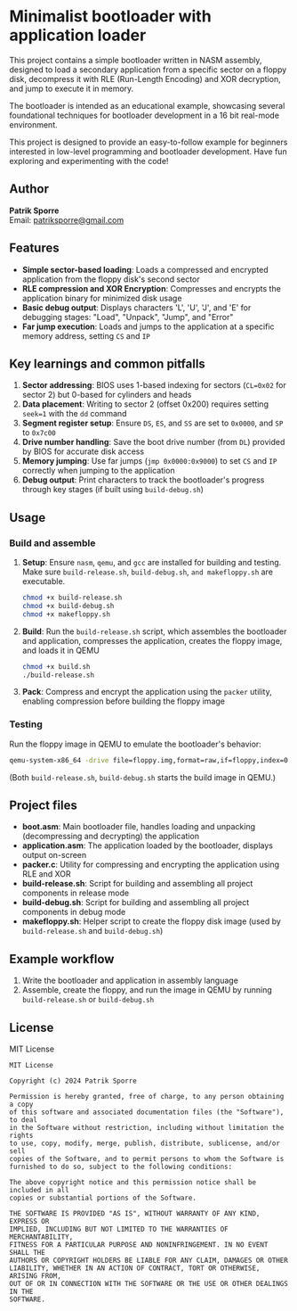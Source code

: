 
# Minimalist bootloader with application loader

This project contains a simple bootloader written in NASM assembly, designed to load a secondary application from a 
specific sector on a floppy disk, decompress it with RLE (Run-Length Encoding) and XOR decryption, and jump to execute 
it in memory.

The bootloader is intended as an educational example, showcasing several foundational techniques for 
bootloader development in a 16 bit real-mode environment.

This project is designed to provide an easy-to-follow example for beginners interested in low-level programming 
and bootloader development. Have fun exploring and experimenting with the code!

## Author

**Patrik Sporre**  
Email: [patriksporre@gmail.com](mailto:patriksporre@gmail.com)

## Features

- **Simple sector-based loading**: Loads a compressed and encrypted application from the floppy disk's second sector
- **RLE compression and XOR Encryption**: Compresses and encrypts the application binary for minimized disk usage
- **Basic debug output**: Displays characters 'L', 'U', 'J', and 'E' for debugging stages: "Load", "Unpack", "Jump", and "Error"
- **Far jump execution**: Loads and jumps to the application at a specific memory address, setting `CS` and `IP`

## Key learnings and common pitfalls

1. **Sector addressing**: BIOS uses 1-based indexing for sectors (`CL=0x02` for sector 2) but 0-based for cylinders 
   and heads
2. **Data placement**: Writing to sector 2 (offset 0x200) requires setting `seek=1` with the `dd` command
3. **Segment register setup**: Ensure `DS`, `ES`, and `SS` are set to `0x0000`, and `SP` to `0x7c00`
4. **Drive number handling**: Save the boot drive number (from `DL`) provided by BIOS for accurate disk access
5. **Memory jumping**: Use far jumps (`jmp 0x0000:0x9000`) to set `CS` and `IP` correctly when jumping to the application
6. **Debug output**: Print characters to track the bootloader's progress through key stages (if built using `build-debug.sh`)

## Usage

### Build and assemble

1. **Setup**: Ensure `nasm`, `qemu`, and `gcc` are installed for building and testing. Make sure `build-release.sh`, `build-debug.sh`, `and makefloppy.sh` are executable.

   ```bash
   chmod +x build-release.sh
   chmod +x build-debug.sh
   chmod +x makefloppy.sh
   ```

2. **Build**: Run the `build-release.sh` script, which assembles the bootloader and application, compresses the 
   application, creates the floppy image, and loads it in QEMU

   ```bash
   chmod +x build.sh
   ./build-release.sh
   ```

3. **Pack**: Compress and encrypt the application using the `packer` utility, enabling compression 
   before building the floppy image

### Testing

Run the floppy image in QEMU to emulate the bootloader's behavior:

```bash
qemu-system-x86_64 -drive file=floppy.img,format=raw,if=floppy,index=0 -boot a
```

(Both `build-release.sh`, `build-debug.sh` starts the build image in QEMU.)

## Project files

- **boot.asm**: Main bootloader file, handles loading and unpacking (decompressing and decrypting) the application
- **application.asm**: The application loaded by the bootloader, displays output on-screen
- **packer.c**: Utility for compressing and encrypting the application using RLE and XOR
- **build-release.sh**: Script for building and assembling all project components in release mode
- **build-debug.sh**: Script for building and assembling all project components in debug mode
- **makefloppy.sh**: Helper script to create the floppy disk image (used by `build-release.sh` and `build-debug.sh`)

## Example workflow

1. Write the bootloader and application in assembly language
2. Assemble, create the floppy, and run the image in QEMU by running `build-release.sh` or `build-debug.sh`

## License

MIT License

```
MIT License

Copyright (c) 2024 Patrik Sporre

Permission is hereby granted, free of charge, to any person obtaining a copy
of this software and associated documentation files (the "Software"), to deal
in the Software without restriction, including without limitation the rights
to use, copy, modify, merge, publish, distribute, sublicense, and/or sell
copies of the Software, and to permit persons to whom the Software is
furnished to do so, subject to the following conditions:

The above copyright notice and this permission notice shall be included in all
copies or substantial portions of the Software.

THE SOFTWARE IS PROVIDED "AS IS", WITHOUT WARRANTY OF ANY KIND, EXPRESS OR
IMPLIED, INCLUDING BUT NOT LIMITED TO THE WARRANTIES OF MERCHANTABILITY,
FITNESS FOR A PARTICULAR PURPOSE AND NONINFRINGEMENT. IN NO EVENT SHALL THE
AUTHORS OR COPYRIGHT HOLDERS BE LIABLE FOR ANY CLAIM, DAMAGES OR OTHER
LIABILITY, WHETHER IN AN ACTION OF CONTRACT, TORT OR OTHERWISE, ARISING FROM,
OUT OF OR IN CONNECTION WITH THE SOFTWARE OR THE USE OR OTHER DEALINGS IN THE
SOFTWARE.
```
